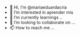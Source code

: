 - 👋 Hi, I’m @mariaeduardacria
- 👀 I’m interested in  aprender mis
- 🌱 I’m currently learnings ..
- 💞️ I’m looking to collaborate on ...
- 📫 How to reach me ...

<!---
mariaeduardacria/mariaeduardacria is a ✨ special ✨ repository because its `README.md` (this file) appears on your GitHub profile.
You can click the Preview link to take a look at your changes.
--->
